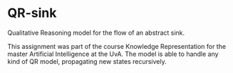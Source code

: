 # QR-sink
Qualitative Reasoning model for the flow of an abstract sink.

This assignment was part of the course Knowledge Representation for the master Artificial Intelligence at the UvA. The model is able to handle any kind of QR model, propagating new states recursively.
